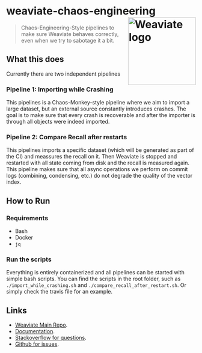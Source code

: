 # weaviate-chaos-engineering <img alt='Weaviate logo' src='https://raw.githubusercontent.com/semi-technologies/weaviate/19de0956c69b66c5552447e84d016f4fe29d12c9/docs/assets/weaviate-logo.png' width='180' align='right' />

> Chaos-Engineering-Style pipelines to make sure Weaviate behaves correctly,
> even when we try to sabotage it a bit.

## What this does

Currently there are two independent pipelines

### Pipeline 1: Importing while Crashing

This pipelines is a Chaos-Monkey-style pipeline where we aim to import a large
dataset, but an external source constantly introduces crashes. The goal is to
make sure that every crash is recoverable and after the importer is through all
objects were indeed imported.

### Pipeline 2: Compare Recall after restarts

This pipelines imports a specific dataset (which will be generated as part of
the CI) and meassures the recall on it. Then Weaviate is stopped and restarted
with all state coming from disk and the recall is measured again. This pipeline
makes sure that all async operations we perform on commit logs (combining,
condensing, etc.) do not degrade the quality of the vector index.

## How to Run

### Requirements

- Bash
- Docker
- `jq`

### Run the scripts

Everything is entirely containerized and all pipelines can be started with
simple bash scripts. You can find the scripts in the root folder, such as
`./import_while_crashing.sh` and `./compare_recall_after_restart.sh`. Or simply
check the travis file for an example. 

## Links 

- [Weaviate Main Repo](https://github.com/semi-technologies/weaviate).
- [Documentation](https://www.semi.technology/documentation/weaviate/current/client-libraries/javascript.html).
- [Stackoverflow for questions](https://stackoverflow.com/questions/tagged/weaviate).
- [Github for issues](https://github.com/semi-technologies/weaviate/issues).
